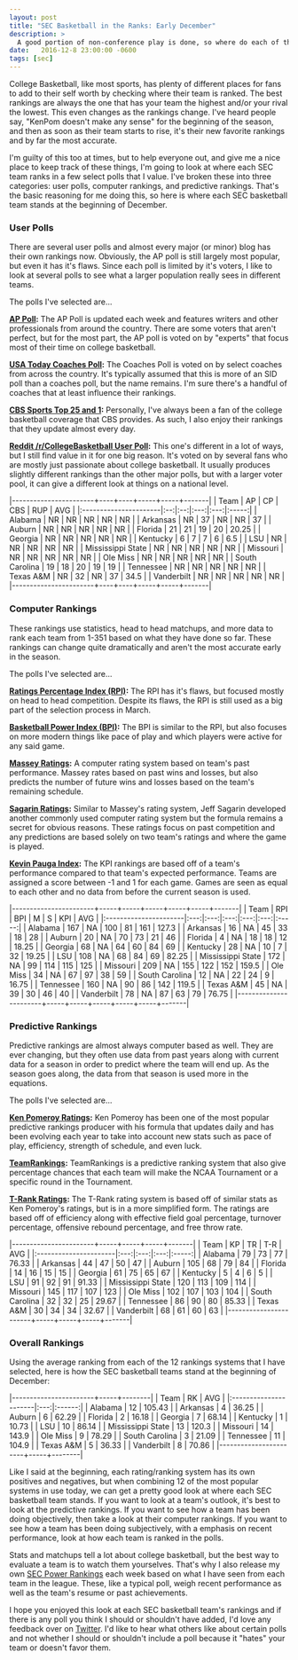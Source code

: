 ```yaml
---
layout: post
title: "SEC Basketball in the Ranks: Early December"
description: >
  A good portion of non-conference play is done, so where do each of the SEC teams stand?
date:   2016-12-8 23:00:00 -0600
tags: [sec]
---
```

College Basketball, like most sports, has plenty of different places for fans to add to their self worth by checking where their team is ranked. The best rankings are always the one that has your team the highest and/or your rival the lowest. This even changes as the rankings change. I've heard people say, "KenPom doesn't make any sense" for the beginning of the season, and then as soon as their team starts to rise, it's their new favorite rankings and by far the most accurate.

I'm guilty of this too at times, but to help everyone out, and give me a nice place to keep track of these things, I'm going to look at where each SEC team ranks in a few select polls that I value. I've broken these into three categories: user polls, computer rankings, and predictive rankings. That's the basic reasoning for me doing this, so here is where each SEC basketball team stands at the beginning of December.

### User Polls
There are several user polls and almost every major (or minor) blog has their own rankings now. Obviously, the AP poll is still largely most popular, but even it has it's flaws. Since each poll is limited by it's voters, I like to look at several polls to see what a larger population really sees in different teams.

The polls I've selected are...

**[AP Poll](http://collegebasketball.ap.org/poll):** The AP Poll is updated each week and features writers and other professionals from around the country. There are some voters that aren't perfect, but for the most part, the AP poll is voted on by "experts" that focus most of their time on college basketball.

**[USA Today Coaches Poll](http://sportspolls.usatoday.com/ncaa/basketball-men/polls/coaches-poll/):** The Coaches Poll is voted on by select coaches from across the country. It's typically assumed that this is more of an SID poll than a coaches poll, but the name remains. I'm sure there's a handful of coaches that at least influence their rankings.

**[CBS Sports Top 25 and 1](http://www.cbssports.com/college-basketball/rankings/top25/):** Personally, I've always been a fan of the college basketball coverage that CBS provides. As such, I also enjoy their rankings that they update almost every day.

**[Reddit /r/CollegeBasketball User Poll](http://cbbpoll.com/poll/2017/5):** This one's different in a lot of ways, but I still find value in it for one big reason. It's voted on by several fans who are mostly just passionate about college basketball. It usually produces slightly different rankings than the other major polls, but with a larger voter pool, it can give a different look at things on a national level.

|-----------------------+----+----+-----+-----+-------|
| Team                  | AP | CP | CBS | RUP | AVG   |
|:----------------------|:--:|:--:|:---:|:---:|:-----:|
| Alabama               | NR | NR | NR  | NR  | NR    |
| Arkansas              | NR | 37 | NR  | NR  | 37    |
| Auburn                | NR | NR | NR  | NR  | NR    |
| Florida               | 21 | 21 | 19  | 20  | 20.25 |
| Georgia               | NR | NR | NR  | NR  | NR    |
| Kentucky              | 6  | 7  | 7   | 6   | 6.5   |
| LSU                   | NR | NR | NR  | NR  | NR    |
| Mississippi State     | NR | NR | NR  | NR  | NR    |
| Missouri              | NR | NR | NR  | NR  | NR    |
| Ole Miss              | NR | NR | NR  | NR  | NR    |
| South Carolina        | 19 | 18 | 20  | 19  | 19    |
| Tennessee             | NR | NR | NR  | NR  | NR    |
| Texas A&M             | NR | 32 | NR  | 37  | 34.5  |
| Vanderbilt            | NR | NR | NR  | NR  | NR    |
|-----------------------+----+----+-----+-----+-------|

### Computer Rankings
These rankings use statistics, head to head matchups, and more data to rank each team from 1-351 based on what they have done so far. These rankings can change quite dramatically and aren't the most accurate early in the season.

The polls I've selected are...

**[Ratings Percentage Index (RPI)](http://www.espn.com/mens-college-basketball/rpi/_/sort/RPI):** The RPI has it's flaws, but focused mostly on head to head competition. Despite its flaws, the RPI is still used as a big part of the selection process in March.

**[Basketball Power Index (BPI)](http://www.espn.com/mens-college-basketball/bpi):** The BPI is similar to the RPI, but also focuses on more modern things like pace of play and which players were active for any said game.

**[Massey Ratings](http://www.masseyratings.com/cb/ncaa-d1/ratings):** A computer rating system based on team's past performance. Massey rates based on past wins and losses, but also predicts the number of future wins and losses based on the team's remaining schedule.

**[Sagarin Ratings](http://sagarin.com/sports/cbsend.htm):** Similar to Massey's rating system, Jeff Sagarin developed another commonly used computer rating system but the formula remains a secret for obvious reasons. These ratings focus on past competition and any predictions are based solely on two team's ratings and where the game is played.

**[Kevin Pauga Index](http://www.kpisports.net/d-i_mbb/2016-17-d-mbb-kpi-rankings/):** The KPI rankings are based off of a team's performance compared to that team's expected performance. Teams are assigned a score between -1 and 1 for each game. Games are seen as equal to each other and no data from before the current season is used.

|-----------------------+-----+-----+-----+-----+-----+-------|
| Team                  | RPI | BPI | M   | S   | KPI | AVG   |
|:----------------------|:---:|:---:|:---:|:---:|:---:|:-----:|
| Alabama               | 167 | NA  | 100 | 81  | 161 | 127.3 |
| Arkansas              | 16  | NA  | 45  | 33  | 18  | 28    |
| Auburn                | 20  | NA  | 70  | 73  | 21  | 46    |
| Florida               | 4   | NA  | 18  | 18  | 12  | 18.25 |
| Georgia               | 68  | NA  | 64  | 60  | 84  | 69    |
| Kentucky              | 28  | NA  | 10  | 7   | 32  | 19.25 |
| LSU                   | 108 | NA  | 68  | 84  | 69  | 82.25 |
| Mississippi State     | 172 | NA  | 99  | 114 | 115 | 125   |
| Missouri              | 209 | NA  | 155 | 122 | 152 | 159.5 |
| Ole Miss              | 34  | NA  | 67  | 97  | 38  | 59    |
| South Carolina        | 12  | NA  | 22  | 24  | 9   | 16.75 |
| Tennessee             | 160 | NA  | 90  | 86  | 142 | 119.5 |
| Texas A&M             | 45  | NA  | 39  | 30  | 46  | 40    |
| Vanderbilt            | 78  | NA  | 87  | 63  | 79  | 76.75 |
|-----------------------+-----+-----+-----+-----+-----+-------|

### Predictive Rankings
Predictive rankings are almost always computer based as well. They are ever changing, but they often use data from past years along with current data for a season in order to predict where the team will end up. As the season goes along, the data from that season is used more in the equations.

The polls I've selected are...

**[Ken Pomeroy Ratings](http://kenpom.com/):** Ken Pomeroy has been one of the most popular predictive rankings producer with his formula that updates daily and has been evolving each year to take into account new stats such as pace of play, efficiency, strength of schedule, and even luck.

**[TeamRankings](https://www.teamrankings.com/ncb/standings/):** TeamRankings is a predictive ranking system that also give percentage chances that each team will make the NCAA Tournament or a specific round in the Tournament.

**[T-Rank Ratings](http://barttorvik.com/):** The T-Rank rating system is based off of similar stats as Ken Pomeroy's ratings, but is in a more simplified form. The ratings are based off of efficiency along with effective field goal percentage, turnover percentage, offensive rebound percentage, and free throw rate.

|-----------------------+-----+-----+-----+-------|
| Team                  | KP  | TR  | T-R | AVG   |
|:----------------------|:---:|:---:|:---:|:-----:|
| Alabama               | 79  | 73  | 77  | 76.33 |
| Arkansas              | 44  | 47  | 50  | 47    |
| Auburn                | 105 | 68  | 79  | 84    |
| Florida               | 14  | 16  | 15  | 15    |
| Georgia               | 61  | 75  | 65  | 67    |
| Kentucky              | 5   | 4   | 6   | 5     |
| LSU                   | 91  | 92  | 91  | 91.33 |
| Mississippi State     | 120 | 113 | 109 | 114   |
| Missouri              | 145 | 117 | 107 | 123   |
| Ole Miss              | 102 | 107 | 103 | 104   |
| South Carolina        | 32  | 32  | 25  | 29.67 |
| Tennessee             | 86  | 90  | 80  | 85.33 |
| Texas A&M             | 30  | 34  | 34  | 32.67 |
| Vanderbilt            | 68  | 61  | 60  | 63    |
|-----------------------+-----+-----+-----+-------|

### Overall Rankings

Using the average ranking from each of the 12 rankings systems that I have selected, here is how the SEC basketball teams stand at the beginning of December:

|-----------------------+-----+--------|
| Team                  | RK  | AVG    |
|:----------------------|:---:|:------:|
| Alabama               | 12  | 105.43 |
| Arkansas              | 4   | 36.25  |
| Auburn                | 6   | 62.29  |
| Florida               | 2   | 16.18  |
| Georgia               | 7   | 68.14  |
| Kentucky              | 1   | 10.73  |
| LSU                   | 10  | 86.14  |
| Mississippi State     | 13  | 120.3  |
| Missouri              | 14  | 143.9  |
| Ole Miss              | 9   | 78.29  |
| South Carolina        | 3   | 21.09  |
| Tennessee             | 11  | 104.9  |
| Texas A&M             | 5   | 36.33  |
| Vanderbilt            | 8   | 70.86  |
|-----------------------+-----+--------|

Like I said at the beginning, each rating/ranking system has its own positives and negatives, but when combining 12 of the most popular systems in use today, we can get a pretty good look at where each SEC basketball team stands. If you want to look at a team's outlook, it's best to look at the predictive rankings. If you want to see how a team has been doing objectively, then take a look at their computer rankings. If you want to see how a team has been doing subjectively, with a emphasis on recent performance, look at how each team is ranked in the polls.

Stats and matchups tell a lot about college basketball, but the best way to evaluate a team is to watch them yourselves. That's why I also release my own [SEC Power Rankings](http://hoops.jacobvarner.com/tag/sec-power-rankings/) each week based on what I have seen from each team in the league. These, like a typical poll, weigh recent performance as well as the team's resume or past achievements.

I hope you enjoyed this look at each SEC basketball team's rankings and if there is any poll you think I should or shouldn't have added, I'd love any feedback over on [Twitter](https://www.twitter.com/jacobvarner14). I'd like to hear what others like about certain polls and not whether I should or shouldn't include a poll because it "hates" your team or doesn't favor them.
